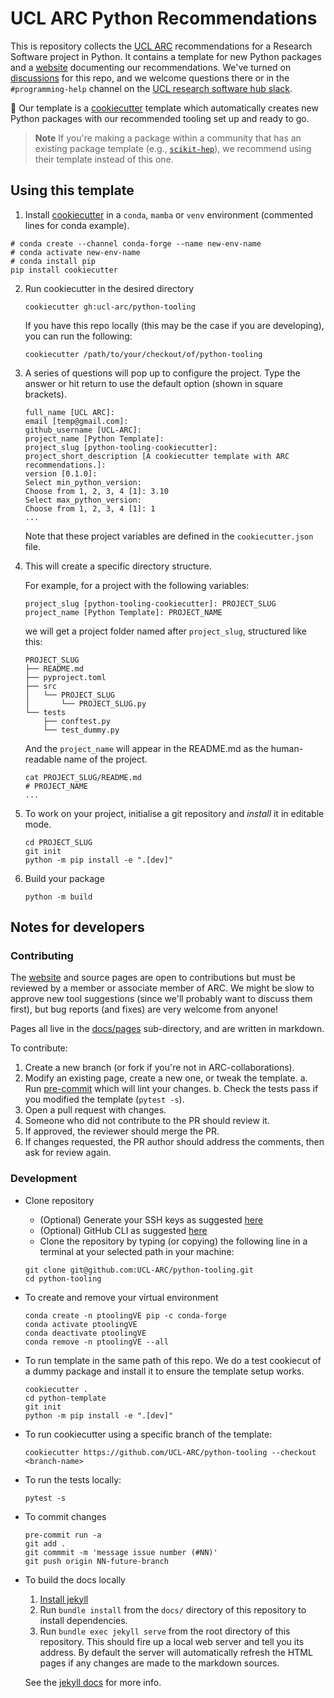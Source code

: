 # UCL ARC Python Recommendations

This is repository collects the [UCL ARC] recommendations for a Research Software project in Python.
It contains a template for new Python packages and a [website] documenting our recommendations.
We've turned on [discussions](https://github.com/UCL-ARC/python-tooling/discussions) for this repo, and we welcome questions there or in the `#programming-help` channel on the [UCL research software hub slack](https://www.ucl.ac.uk/advanced-research-computing/community/ucl-research-programming-hub).

🍪 Our template is a [cookiecutter] template which automatically creates new Python packages with our recommended tooling set up and ready to go.

> **Note**
> If you're making a package within a community that has an existing package template (e.g., [`scikit-hep`](https://github.com/scikit-hep/cookie)), we recommend using their template instead of this one.

<!-- links here -->

<!-- prettier-ignore-start -->
[website]: https://github-pages.arc.ucl.ac.uk/python-tooling
[UCL ARC]: https://ucl.ac.uk/arc
[cookiecutter]: https://libraries.io/pypi/cookiecutter
<!-- prettier-ignore-end -->

## Using this template

1.  Install [cookiecutter](https://libraries.io/pypi/cookiecutter) in a `conda`, `mamba` or `venv` environment (commented lines for conda example).

```
# conda create --channel conda-forge --name new-env-name
# conda activate new-env-name
# conda install pip
pip install cookiecutter
```

2. Run cookiecutter in the desired directory
   ```
   cookiecutter gh:ucl-arc/python-tooling
   ```
   If you have this repo locally (this may be the case if you are developing), you can run the following:
   ```
   cookiecutter /path/to/your/checkout/of/python-tooling
   ```
3. A series of questions will pop up to configure the project. Type the answer or hit return to use the default option (shown in square brackets).

   ```
   full_name [UCL ARC]:
   email [temp@gmail.com]:
   github_username [UCL-ARC]:
   project_name [Python Template]:
   project_slug [python-tooling-cookiecutter]:
   project_short_description [A cookiecutter template with ARC recommendations.]:
   version [0.1.0]:
   Select min_python_version:
   Choose from 1, 2, 3, 4 [1]: 3.10
   Select max_python_version:
   Choose from 1, 2, 3, 4 [1]: 1
   ...
   ```

   Note that these project variables are defined in the `cookiecutter.json` file.

4. This will create a specific directory structure.

   For example, for a project with the following variables:

   ```
   project_slug [python-tooling-cookiecutter]: PROJECT_SLUG
   project_name [Python Template]: PROJECT_NAME
   ```

   we will get a project folder named after `project_slug`, structured like this:

   ```
   PROJECT_SLUG
   ├── README.md
   ├── pyproject.toml
   ├── src
   │   └── PROJECT_SLUG
   │       └── PROJECT_SLUG.py
   └── tests
       ├── conftest.py
       └── test_dummy.py
   ```

   And the `project_name` will appear in the README.md as the human-readable name of the project.

   ```
   cat PROJECT_SLUG/README.md
   # PROJECT_NAME
   ...
   ```

5. To work on your project, initialise a git repository and _install_ it in editable mode.
   ```
   cd PROJECT_SLUG
   git init
   python -m pip install -e ".[dev]"
   ```
6. Build your package
   ```
   python -m build
   ```

## Notes for developers

### Contributing

The [website] and source pages are open to contributions but must be reviewed by a member or associate member of ARC.
We might be slow to approve new tool suggestions (since we'll probably want to discuss them first), but bug reports (and fixes) are very welcome from anyone!

Pages all live in the [docs/pages](https://github.com/UCL-ARC/python-tooling/tree/main/docs/pages) sub-directory, and are written in markdown.

To contribute:

1. Create a new branch (or fork if you're not in ARC-collaborations).
2. Modify an existing page, create a new one, or tweak the template.
   a. Run [pre-commit](https://pre-commit.com) which will lint your changes.
   b. Check the tests pass if you modified the template (`pytest -s`).
3. Open a pull request with changes.
4. Someone who did not contribute to the PR should review it.
5. If approved, the reviewer should merge the PR.
6. If changes requested, the PR author should address the comments, then ask for review again.

### Development

- Clone repository

  - (Optional) Generate your SSH keys as suggested [here](https://docs.github.com/en/github/authenticating-to-github/generating-a-new-ssh-key-and-adding-it-to-the-ssh-agent)
  - (Optional) GitHub CLI as suggested [here](https://docs.github.com/en/authentication/connecting-to-github-with-ssh/adding-a-new-ssh-key-to-your-github-account?tool=cli)
  - Clone the repository by typing (or copying) the following line in a terminal at your selected path in your machine:

  ```
  git clone git@github.com:UCL-ARC/python-tooling.git
  cd python-tooling
  ```

- To create and remove your virtual environment

  ```
  conda create -n ptoolingVE pip -c conda-forge
  conda activate ptoolingVE
  conda deactivate ptoolingVE
  conda remove -n ptoolingVE --all
  ```

- To run template in the same path of this repo.
  We do a test cookiecut of a dummy package and install it to ensure the template setup works.

  ```
  cookiecutter .
  cd python-template
  git init
  python -m pip install -e ".[dev]"
  ```

- To run cookiecutter using a specific branch of the template:

  ```
  cookiecutter https://github.com/UCL-ARC/python-tooling --checkout <branch-name>
  ```

- To run the tests locally:

  ```
  pytest -s
  ```

- To commit changes

  ```
  pre-commit run -a
  git add .
  git commmit -m 'message issue number (#NN)'
  git push origin NN-future-branch
  ```

- To build the docs locally

  1.  [Install jekyll](https://jekyllrb.com/docs/installation)
  2.  Run `bundle install` from the `docs/` directory of this repository to install dependencies.
  3.  Run `bundle exec jekyll serve` from the root directory of this repository. This should fire up a local web server and tell you its address. By default the server will automatically refresh the HTML pages if any changes are made to the markdown sources.

  See the [jekyll docs](https://jekyllrb.com/docs) for more info.
